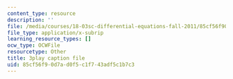 ```yaml
---
content_type: resource
description: ''
file: /media/courses/18-03sc-differential-equations-fall-2011/85cf56f90d7ad0f5c1f743adf5c1b7c3_EQJBp6Ym-6A.srt
file_type: application/x-subrip
learning_resource_types: []
ocw_type: OCWFile
resourcetype: Other
title: 3play caption file
uid: 85cf56f9-0d7a-d0f5-c1f7-43adf5c1b7c3
---
```

